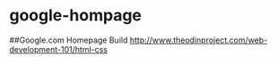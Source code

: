 # google-hompage
##Google.com Homepage Build
http://www.theodinproject.com/web-development-101/html-css